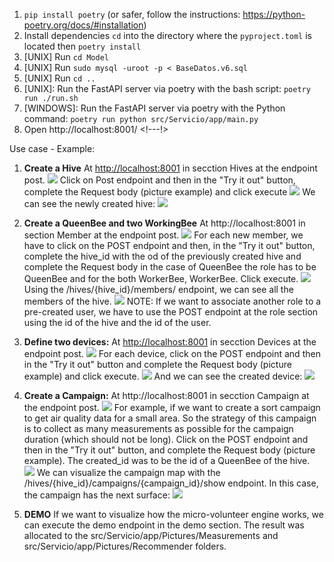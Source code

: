  
1. `pip install poetry` (or safer, follow the instructions: https://python-poetry.org/docs/#installation)
2. Install dependencies `cd` into the directory where the `pyproject.toml` is located then `poetry install`
3. [UNIX] Run `cd Model` 
4. [UNIX] Run `sudo mysql -uroot -p < BaseDatos.v6.sql`
5. [UNIX] Run `cd ..`
6. [UNIX]: Run the FastAPI server via poetry with the bash script: `poetry run ./run.sh`
6. [WINDOWS]: Run the FastAPI server via poetry with the Python command: `poetry run python src/Servicio/app/main.py`
7. Open http://localhost:8001/ <!---!> 


Use case - Example: 

1. **Create a Hive** At [http://localhost:8001](http://localhost:8001) in secction Hives at the endpoint post. 
![](./Picture_readme/Hive_section.PNG)
Click on Post endpoint and then in the "Try it out" button, complete the Request body (pìcture example) and click execute 
![](./Picture_readme/Hive_post.PNG)
We can see the newly created hive: 
![](./Picture_readme/hive_zaragoza.PNG)

2. **Create a QueenBee and two WorkingBee** At http://localhost:8001 in section Member at the endpoint post. 
![](./Picture_readme/Member_section.PNG)
For each new member, we have to click on the POST endpoint and then, in the "Try it out" button, complete the hive_id with the od of the previously created hive and complete the Request body in the case of QueenBee the role has to be QueenBee and for the both WorkerBee, WorkerBee. Click execute.
![](./Picture_readme/Member_post.PNG)
Using the /hives/{hive_id}/members/ endpoint, we can see all the members of the hive. 
![](./Picture_readme/Miembros_result.PNG)
NOTE: If we want to associate another role to a pre-created user, we have to use the POST endpoint at the role section using the id of the hive and the id of the user. 
3. **Define two devices:**  At [http://localhost:8001](http://localhost:8001) in secction Devices at the endpoint post. 
![](./Picture_readme/Device_section.PNG)
For each device, click on the POST endpoint and then in the "Try it out" button and complete the Request body (picture example) and click execute. 
![](./Picture_readme/Device_post.PNG)
And we can see the created device: 
![](./Picture_readme/Device_result.PNG)
4. **Create a Campaign:** At http://localhost:8001 in secction Campaign at the endpoint post. 
![](./Picture_readme/Campaign_section.PNG)
For example, if we want to create a sort campaign to get air quality data for a small area. So the strategy of this campaign is to collect as many measurements as possible for the campaign duration (which should not be long). Click on the POST endpoint and then in the "Try it out" button, and complete the Request body (picture example). The created_id was to be the id of a QueenBee of the hive.  
![](./Picture_readme/Campaign_post.PNG)
We can visualize the campaign map with the /hives/{hive_id}/campaigns/{campaign_id}/show endpoint. In this case, the campaign has the next surface: 
![](./Picture_readme/Campaign_show.PNG)
5. **DEMO** If we want to visualize how the micro-volunteer engine works, we can execute the demo endpoint in the demo section. The result was allocated to the src/Servicio/app/Pictures/Measurements and src/Servicio/app/Pictures/Recommender folders. 